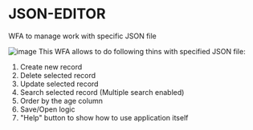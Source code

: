 # JSON-EDITOR
WFA to manage work with specific JSON file

![image](https://user-images.githubusercontent.com/91605867/215828894-43a07297-fdcf-403f-bb60-2d80162237d5.png)
This WFA allows to do following thins with specified JSON file:
1) Create new record
2) Delete selected record
3) Update selected record
4) Search selected record (Multiple search enabled)
5) Order by the age column
6) Save/Open logic 
7) "Help" button to show how to use application itself
